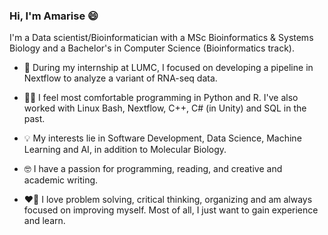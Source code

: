 ### Hi, I'm Amarise 😄

I'm a Data scientist/Bioinformatician with a MSc Bioinformatics & Systems Biology and a Bachelor's in Computer Science (Bioinformatics track).

- :dna: During my internship at LUMC, I focused on developing a pipeline in Nextflow to analyze a variant of RNA-seq data.

- :technologist: I feel most comfortable programming in Python and R. I've also worked with Linux Bash, Nextflow, C++, C# (in Unity) and SQL in the past.

- :bulb: My interests lie in Software Development, Data Science, Machine Learning and AI, in addition to Molecular Biology.
  
- 🤓 I have a passion for programming, reading, and creative and academic writing.
  
- :heart_on_fire: I love problem solving, critical thinking, organizing and am always focused on improving myself. Most of all, I just want to gain experience and learn.



<!--
**amarisesilie/amarisesilie** is a ✨ _special_ ✨ repository because its `README.md` (this file) appears on your GitHub profile.

[![Amarise Silié's GitHub stats](https://github-readme-stats.vercel.app/api?username=amarisesilie)](https://github.com/anuraghazra/github-readme-stats)

Here are some ideas to get you started:

- 🔭 I’m currently working on ...
- 🌱 I’m currently learning ...
- 👯 I’m looking to collaborate on ...
- 🤔 I’m looking for help with ...
- 💬 Ask me about ...
- 
- 😄 Pronouns: ...
- ⚡ Fun fact: ...
-->
